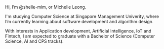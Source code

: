 Hi, I’m @shelle-mim, or Michelle Leong.

I'm studying Computer Science at Singapore Management Univerity, where I’m currently learning about software development and algorithm design.

With interests in Application development, Artificial Intelligence, IoT and Fintech, I am expected to graduate with a Bachelor of Science (Computer Science, AI and CPS tracks).
